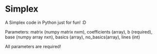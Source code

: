 # Simplex
A Simplex code in Python just for fun! :D

Parameters: matrix (numpy matrix nxm), coefficients (array), b (required), base (numpy array nxn), basics (array), no_basics(array), lines (int)

All parameters are required! 
